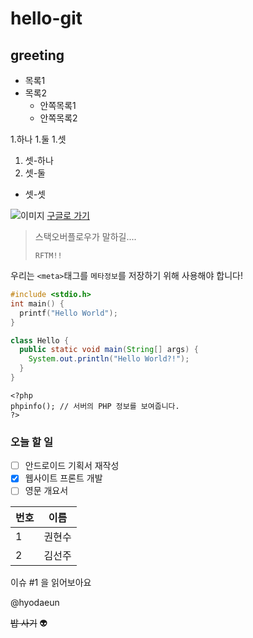 # hello-git
## greeting

* 목록1
* 목록2
  * 안쪽목록1
  * 안쪽목록2
  
1.하나
1.둘
1.셋
  1. 셋-하나
  2. 셋-둘
  * 셋-셋
  
  
![이미지](https://www.google.co.kr/images/branding/googlelogo/1x/googlelogo_color_272x92dp.png)
[구글로 가기](https://google.co.kr/)

> 스택오버플로우가 말하길....
>
>`RFTM!!`

우리는 `<meta>`태그를 `메타정보`를 저장하기 위해 사용해야 합니다!

```c
#include <stdio.h>
int main() {
  printf("Hello World");
}
```

```java
class Hello {
  public static void main(String[] args) {
    System.out.println("Hello World?!");
  }
}
```

```
<?php
phpinfo(); // 서버의 PHP 정보를 보여줍니다.
?>
```

### 오늘 할 일
 - [ ] 안드로이드 기획서 재작성
 - [x] 웹사이트 프론트 개발
 - [ ] 영문 개요서 
 
| 번호 | 이름 |
| ---- | --- |
| 1 | 권현수 |
| 2 | 김선주 |

이슈 #1 을 읽어보아요

@hyodaeun

~~밥 사기~~
:alien:
